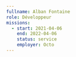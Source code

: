 ```yaml
---
fullname: Alban Fontaine
role: Développeur
missions:
  - start: 2021-04-06
    end: 2022-04-06
    status: service
    employer: Octo
---
```


